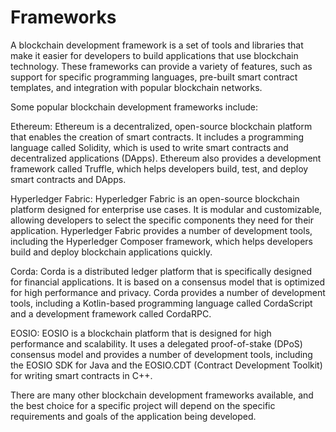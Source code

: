 # Frameworks

A blockchain development framework is a set of tools and libraries that make it easier for developers to build applications that use blockchain technology. These frameworks can provide a variety of features, such as support for specific programming languages, pre-built smart contract templates, and integration with popular blockchain networks.

Some popular blockchain development frameworks include:

Ethereum: Ethereum is a decentralized, open-source blockchain platform that enables the creation of smart contracts. It includes a programming language called Solidity, which is used to write smart contracts and decentralized applications (DApps). Ethereum also provides a development framework called Truffle, which helps developers build, test, and deploy smart contracts and DApps.

Hyperledger Fabric: Hyperledger Fabric is an open-source blockchain platform designed for enterprise use cases. It is modular and customizable, allowing developers to select the specific components they need for their application. Hyperledger Fabric provides a number of development tools, including the Hyperledger Composer framework, which helps developers build and deploy blockchain applications quickly.

Corda: Corda is a distributed ledger platform that is specifically designed for financial applications. It is based on a consensus model that is optimized for high performance and privacy. Corda provides a number of development tools, including a Kotlin-based programming language called CordaScript and a development framework called CordaRPC.

EOSIO: EOSIO is a blockchain platform that is designed for high performance and scalability. It uses a delegated proof-of-stake (DPoS) consensus model and provides a number of development tools, including the EOSIO SDK for Java and the EOSIO.CDT (Contract Development Toolkit) for writing smart contracts in C++.

There are many other blockchain development frameworks available, and the best choice for a specific project will depend on the specific requirements and goals of the application being developed.
